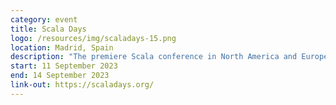 ```yaml
---
category: event
title: Scala Days
logo: /resources/img/scaladays-15.png
location: Madrid, Spain
description: "The premiere Scala conference in North America and Europe"
start: 11 September 2023
end: 14 September 2023
link-out: https://scaladays.org/
---
```

